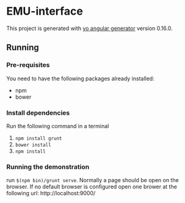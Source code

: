 # EMU-interface

This project is generated with [yo angular generator](https://github.com/yeoman/generator-angular)
version 0.16.0.


## Running
### Pre-requisites
You need to have the following packages already installed:
  - npm
  - bower

### Install dependencies
Run the following command in a terminal

1. `npm install grunt`
2. `bower install`
3. `npm install`

### Running the demonstration

run `$(npm bin)/grunt serve`. Normally a page should be open on the browser. If no default browser is configured open one brower at the following url: http://localhost:9000/
